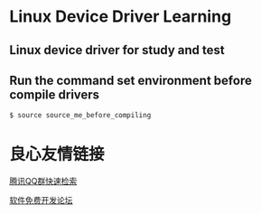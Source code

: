# Linux Device Driver Learning

## Linux device driver for study and test

## Run the command set environment before compile drivers
```bash
$ source source_me_before_compiling
```



 # 良心友情链接

[腾讯QQ群快速检索](http://u.720life.cn/s/8cf73f7c)

[软件免费开发论坛](http://u.720life.cn/s/bbb01dc0)